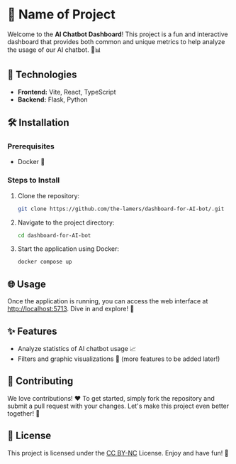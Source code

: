 # 🎉 Name of Project
Welcome to the **AI Chatbot Dashboard**! This project is a fun and interactive dashboard that provides both common and unique metrics to help analyze the usage of our AI chatbot. 🤖📊

## 🚀 Technologies
- **Frontend:** Vite, React, TypeScript
- **Backend:** Flask, Python

## 🛠️ Installation

### Prerequisites
- Docker 🐳

### Steps to Install
1. Clone the repository:
   ```bash
   git clone https://github.com/the-lamers/dashboard-for-AI-bot/.git
   ```
2. Navigate to the project directory:
   ```bash
   cd dashboard-for-AI-bot
   ```
3. Start the application using Docker:
   ```bash
   docker compose up
   ```

## 🌐 Usage
Once the application is running, you can access the web interface at [http://localhost:5713](http://localhost:5713). Dive in and explore! 🎈

## ✨ Features
- Analyze statistics of AI chatbot usage 📈
- Filters and graphic visualizations 🎨 (more features to be added later!)

## 🤝 Contributing
We love contributions! ❤️ To get started, simply fork the repository and submit a pull request with your changes. Let's make this project even better together! 🌟

## 📜 License
This project is licensed under the [CC BY-NC](./LICENCE) License. Enjoy and have fun! 🎊
